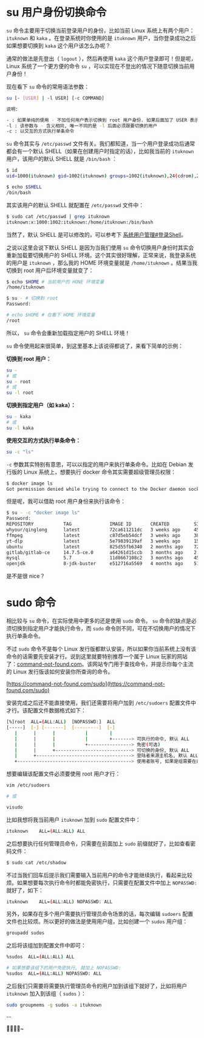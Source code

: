 # su 用户身份切换命令

`su` 命令主要用于切换当前登录用户的身份，比如当前 Linux 系统上有两个用户： `ituknown` 和 `kaka` 。在登录系统时你使用的是 `ituknown` 用户，当你登录成功之后如果想要切换到 `kaka` 这个用户该怎么办呢？

通常的做法是先登出（ `logout` ），然后再使用 `kaka` 这个用户登录即可！但是呢，Linux 系统了一个更方便的命令 `su` ，可以实现在不登出的情况下随意切换当前用户身份！

现在看下 `su` 命令的常用语法参数：

```bash
su [- [USER] | -l USER] [-c COMMAND]

说明:

- : 如果单纯的使用 - 不加任何用户表示切换到 root 用户身份. 如果后面加了 USER 表示切换到指定用户.
-l : 该参数与 - 含义相同, 唯一不同的是 -l 后面必须跟要切换的用户
-c : 以交互的方式执行单条命令
```

`su` 命令其实与 `/etc/passwd` 文件有关。我们都知道，当一个用户登录成功后通常都会有一个默认 SHELL（如果在创建用户时指定的话），比如我当前的 `ituknown` 用户，该用户的默认 SHELL 就是 `/bin/bash` ：

```bash
$ id
uid=1000(ituknown) gid=1002(ituknown) groups=1002(ituknown),24(cdrom),25(floppy),27(sudo),29(audio),30(dip),44(video),46(plugdev),109(netdev),113(bluetooth),119(scanner),998(admin)

$ echo $SHELL
/bin/bash
```

其实该用户的默认 SHELL 就配置在 `/etc/passwd` 文件中：

```bash
$ sudo cat /etc/passwd | grep ituknown
ituknown:x:1000:1002:ituknown:/home/ituknown:/bin/bash
```

当然了，默认 SHELL 是可以修改的，可以参考下 [系统用户管理#登录Shell](系统用户管理.md#登录-shell)。

之说以这里会说下默认 SHELL 是因为当我们使用 `su` 命令切换用户身份时其实会重新加载要切换用户的 SHELL 环境。这个其实很好理解，正常来说，我登录系统的用户是 `ituknown` ，那么我的 HOME 环境变量就是 `/home/ituknown` 。结果当我切换到 root 用户后环境变量就变了：

```bash
$ echo $HOME # 当前用户的 HONE 环境变量
/home/ituknown

$ su - # 切换到 root
Password:

# echo $HOME # 在看下 HOME 环境变量
/root
```

所以， `su` 命令会重新加载指定用户的 SHELL 环境！

`su` 命令使用起来很简单，到这里基本上该说得都说了，来看下简单的示例：

**切换到 root 用户：**

```bash
su -
# 或
su - root
# 或
su -l root
```

**切换到指定用户（如 kaka）：**

```bash
su - kaka
# 或
su -l kaka
```

**使用交互的方式执行单条命令：**

```bash
su -c "ls"
```

`-c` 参数其实特别有意思，可以以指定的用户来执行单条命令。比如在 Debian 发行版的 Linux 系统上，想要执行 docker 命令其实需要超级管理员权限：

```bash
$ docker image ls
Got permission denied while trying to connect to the Docker daemon socket at unix:///var/run/docker.sock: Get "http://%2Fvar%2Frun%2Fdocker.sock/v1.24/images/json": dial unix /var/run/docker.sock: connect: permission denied
```

但是呢，我可以借助 root 用户身份来执行该命令：

```bash
$ su - -c "docker image ls"
Password:
REPOSITORY           TAG              IMAGE ID       CREATED         SIZE
whyour/qinglong      latest           72ca611211dc   3 weeks ago     455MB
ffmpeg               latest           c87d5eb54dcf   3 weeks ago     380MB
yt-dlp               latest           5e79839139af   3 weeks ago     150MB
ubuntu               latest           825d55fb6340   2 months ago    72.8MB
gitlab/gitlab-ce     14.7.5-ce.0      a64261d15ccb   3 months ago    2.39GB
mysql                5.7              11d8667108c2   3 months ago    450MB
openjdk              8-jdk-buster     e512716a5569   4 months ago    514MB
```

是不是很 nice？

# sudo 命令

相比较与 `su` 命令，在实际使用中更多的还是使用 `sudo` 命令。 `su` 命令的缺点是必须切换到指定用户才能执行命令，而 `sudo` 命令则不同，可在不切换用户的情况下执行单条命令。

不过 `sudo` 命令不是每个 Linux 发行版都默认安装，所以如果你当前系统上没有该命令的话需要先安装才行。说到这里就要特别推荐一个属于 Linux 玩家的网站了：[command-not-found.com](https://command-not-found.com)。该网站专门用于查找命令，并提示你每个主流的 Linux 发行版该如何安装你所查询的命令。

[https://command-not-found.com/sudo](https://command-not-found.com/sudo)

安装完成之后还不能直接使用，我们还需要将用户加到 `/etc/sudoers` 配置文件中才行。该配置文件数据格式如下：

```bash
[%]root	 ALL=(ALL:ALL)  [NOPASSWD:]  ALL
[-----]  [-] [-------]  [---------]  [-]
   |      |      |           |        |
   |      |      |           |        +-------> 可执行的命令, 默认 ALL
   |      |      |           +----------------> 免密(可选)
   |      |      +----------------------------> 可切换的身份, 默认 ALL
   |      +-----------------------------------> 登陆者来源主机名, 默认 ALL
   +------------------------------------------> 使用者账号, 如果是组需要在前面加上 %
```

想要编辑该配置文件必须要使用 root 用户才行：

```bash
vim /etc/sudoers

# 或

visudo
```

比如我想将我当前用户 `ituknown` 加到 `sudo` 配置文件中：

```bash
ituknown	ALL=(ALL:ALL) ALL
```

之后想要执行任何管理员命令，只需要在前面加上 `sudo` 前缀就好了，比如查看密码文件：

```bash
$ sudo cat /etc/shadow
```

不过当我们回车后提示我们需要输入当前用户的命令才能继续执行，看起来比较烦。如果想要每次执行命令时都能免密执行，只需要在配置文件中加上 `NOPASSWD:` 就好了，如下：

```bash
ituknown	ALL=(ALL:ALL) NOPASSWD: ALL
```

另外，如果存在多个用户需要执行管理员命令场景的话，每次编辑 `sudoers` 配置文件也比较烦。所以更好的做法是使用用户组，比如创建一个 `sudos` 用户组：

```bash
groupadd sudos
```

之后将该组加到配置文件中即可：

```bash
%sudos	ALL=(ALL:ALL) ALL

# 如果想要该组下的用户免密执行, 就加上 NOPASSWD:
%sudos	ALL=(ALL:ALL) NOPASSWD: ALL
```

之后我们只需要将需要执行管理员命令的用户加到该组下就好了，比如将用户 `ituknown` 加入到该组（ `sudos` ）：

```bash
sudo groupmems -g sudos -a ituknown
```

--

🎉🎉🎉🎉~